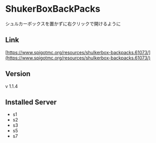 # ShukerBoxBackPacks
シュルカーボックスを置かずに右クリックで開けるように

## Link
[https://www.spigotmc.org/resources/shulkerbox-backpacks.61073/](https://www.spigotmc.org/resources/shulkerbox-backpacks.61073/)

## Version
v 1.1.4

## Installed Server
- s1
- s2
- s3
- s5
- s7
